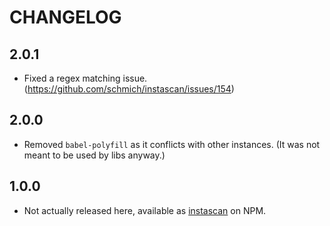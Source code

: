 # CHANGELOG

## 2.0.1

- Fixed a regex matching issue. (https://github.com/schmich/instascan/issues/154)

## 2.0.0

- Removed `babel-polyfill` as it conflicts with other instances.
  (It was not meant to be used by libs anyway.)

## 1.0.0

- Not actually released here, available as [instascan](<(https://github.com/schmich/instascan/tree/1.0.0).>) on NPM.
